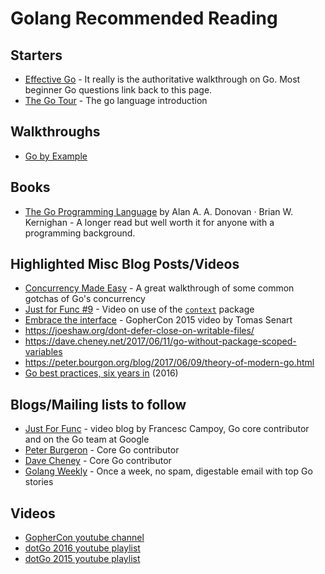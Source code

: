# Golang Recommended Reading

## Starters

- [Effective Go](https://golang.org/doc/effective_go.html) - It really is the authoritative walkthrough on Go. Most beginner Go questions link back to this page.
- [The Go Tour](https://tour.golang.org/) - The go language introduction

## Walkthroughs

- [Go by Example](https://gobyexample.com/)

## Books

- [The Go Programming Language](http://www.gopl.io/) by Alan A. A. Donovan · Brian W. Kernighan - A longer read but well worth it for anyone with a programming background.

## Highlighted Misc Blog Posts/Videos

- [Concurrency Made Easy](https://dave.cheney.net/paste/concurrency-made-easy.pdf) - A great walkthrough of some common gotchas of Go's concurrency
- [Just for Func #9](https://www.youtube.com/watch?v=LSzR0VEraWw) - Video on use of the [`context`](https://golang.org/pkg/context/) package
- [Embrace the interface](https://www.youtube.com/watch?v=xyDkyFjzFVc) - GopherCon 2015 video by Tomas Senart
- https://joeshaw.org/dont-defer-close-on-writable-files/
- https://dave.cheney.net/2017/06/11/go-without-package-scoped-variables
- https://peter.bourgon.org/blog/2017/06/09/theory-of-modern-go.html
- [Go best practices, six years in](https://peter.bourgon.org/go-best-practices-2016/) (2016)

## Blogs/Mailing lists to follow

- [Just For Func](https://www.youtube.com/channel/UC_BzFbxG2za3bp5NRRRXJSw) - video blog by Francesc Campoy, Go core contributor and on the Go team at Google
- [Peter Burgeron](https://peter.bourgon.org/blog/) - Core Go contributor
- [Dave Cheney](https://dave.cheney.net) - Core Go contributor
- [Golang Weekly](https://golangweekly.com/) - Once a week, no spam, digestable email with top Go stories

## Videos

- [GopherCon youtube channel](https://www.youtube.com/channel/UCx9QVEApa5BKLw9r8cnOFEA/playlists)
- [dotGo 2016 youtube playlist](https://www.youtube.com/playlist?list=PLMW8Xq7bXrG6tcAXDsAVATUbrflLOsIG_)
- [dotGo 2015 youtube playlist](https://www.youtube.com/playlist?list=PLMW8Xq7bXrG4Vw-JAnBmqA2IqzM2sf2Na)
